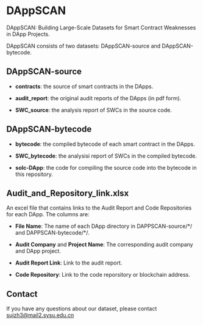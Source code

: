 # DAppSCAN
DAppSCAN: Building Large-Scale Datasets for Smart Contract Weaknesses in DApp Projects.

DAppSCAN consists of two datasets: DAppSCAN-source and DAppSCAN-bytecode.

## DAppSCAN-source

- **contracts**: the source of smart contracts in the DApps.

- **audit_report**: the original audit reports of the DApps (in pdf form).

- **SWC_source**: the analysis report of SWCs in the source code.

## DAppSCAN-bytecode

- **bytecode**: the compiled bytecode of each smart contract in the DApps.

- **SWC_bytecode**: the analysisi report of SWCs in the compiled bytecode.

- **solc-DApp**: the code for compiling the source code into the bytecode in this repository.

## Audit_and_Repository_link.xlsx

An excel file that contains links to the Audit Report and Code Repositories for each DApp. The columns are:

- **File Name**: The name of each DApp directory in DAPPSCAN-source/\*/ and DAPPSCAN-bytecode/\*/.
  
- **Audit Company** and **Project Name**: The corresponding audit company and DApp project.
  
- **Audit Report Link**: Link to the audit report.
  
- **Code Repository**: Link to the code reporsitory or blockchain address.

## Contact
If you have any questions about our dataset, please contact sujzh3@mail2.sysu.edu.cn
